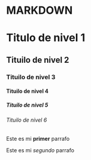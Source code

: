 # MARKDOWN
# Titulo de nivel 1
## Tituilo de nivel 2
### Tituilo de nivel 3
#### Tituilo de nivel 4
##### Tituilo de nivel 5
###### Tituilo de nivel 6


Este es mi **primer** parrafo

Este es mi *segundo* parrafo